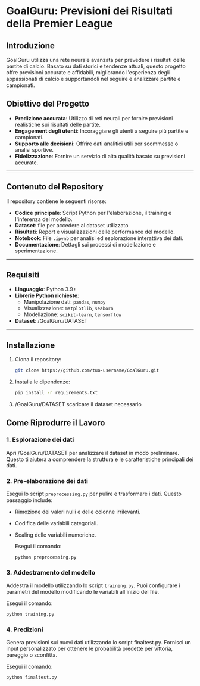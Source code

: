 # GoalGuru: Previsioni dei Risultati della Premier League

## Introduzione
GoalGuru utilizza una rete neurale avanzata per prevedere i risultati delle partite di calcio. Basato su dati storici e tendenze attuali, questo progetto offre previsioni accurate e affidabili, migliorando l'esperienza degli appassionati di calcio e supportandoli nel seguire e analizzare partite e campionati.

## Obiettivo del Progetto
- **Predizione accurata**: Utilizzo di reti neurali per fornire previsioni realistiche sui risultati delle partite.
- **Engagement degli utenti**: Incoraggiare gli utenti a seguire più partite e campionati.
- **Supporto alle decisioni**: Offrire dati analitici utili per scommesse o analisi sportive.
- **Fidelizzazione**: Fornire un servizio di alta qualità basato su previsioni accurate.

---

## Contenuto del Repository
Il repository contiene le seguenti risorse:
- **Codice principale**: Script Python per l'elaborazione, il training e l'inferenza del modello.
- **Dataset**: file per accedere al dataset utilizzato 
- **Risultati**: Report e visualizzazioni delle performance del modello.
- **Notebook**: File `.ipynb` per analisi ed esplorazione interattiva dei dati.
- **Documentazione**: Dettagli sui processi di modellazione e sperimentazione.

---

## Requisiti
- **Linguaggio**: Python 3.9+
- **Librerie Python richieste**:
  - Manipolazione dati: `pandas`, `numpy`
  - Visualizzazione: `matplotlib`, `seaborn`
  - Modellazione: `scikit-learn`, `tensorflow`
- **Dataset**: /GoalGuru/DATASET

---

## Installazione
1. Clona il repository:
   ```bash
   git clone https://github.com/tuo-username/GoalGuru.git

2. Installa le dipendenze:
   ```bash
   pip install -r requirements.txt
   
3. /GoalGuru/DATASET scaricare il dataset necessario
   

## Come Riprodurre il Lavoro

### 1. Esplorazione dei dati
Apri /GoalGuru/DATASET per analizzare il dataset in modo preliminare. Questo ti aiuterà a comprendere la struttura e le caratteristiche principali dei dati.

### 2. Pre-elaborazione dei dati
Esegui lo script `preprocessing.py` per pulire e trasformare i dati. Questo passaggio include:
- Rimozione dei valori nulli e delle colonne irrilevanti.
- Codifica delle variabili categoriali.
- Scaling delle variabili numeriche.
  
  Esegui il comando:
  ```bash
  python preprocessing.py

### 3. Addestramento del modello
Addestra il modello utilizzando lo script `training.py`. Puoi configurare i parametri del modello modificando le variabili all'inizio del file.

  Esegui il comando:
  ```bash
  python training.py
  ```

### 4. Predizioni
Genera previsioni sui nuovi dati utilizzando lo script finaltest.py. Fornisci un input personalizzato per ottenere le probabilità predette per vittoria, pareggio o sconfitta.

  Esegui il comando:
  ```bash
  python finaltest.py
  ```
























 
   



   
